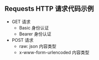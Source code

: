 ## Requests HTTP 请求代码示例

- GET 请求
  - Basic 身份认证
  - Bearer 身份认证
- POST 请求
  - raw: json 内容类型
  - x-www-form-urlencoded 内容类型
